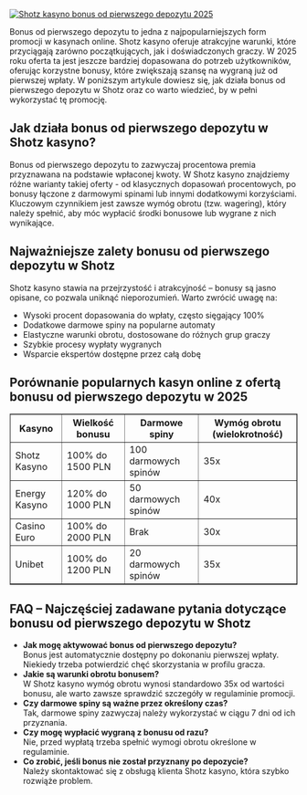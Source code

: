 [![Shotz kasyno bonus od pierwszego depozytu 2025](https://123-caf.pages.dev/gitsignup.png)](https://vrmoo.ru/Bt82HjjY)

<div>     <p>Bonus od pierwszego depozytu to jedna z najpopularniejszych form promocji w kasynach online. Shotz kasyno oferuje atrakcyjne warunki, które przyciągają zarówno początkujących, jak i doświadczonych graczy. W 2025 roku oferta ta jest jeszcze bardziej dopasowana do potrzeb użytkowników, oferując korzystne bonusy, które zwiększają szansę na wygraną już od pierwszej wpłaty. W poniższym artykule dowiesz się, jak działa bonus od pierwszego depozytu w Shotz oraz co warto wiedzieć, by w pełni wykorzystać tę promocję.</p>    <h2>Jak działa bonus od pierwszego depozytu w Shotz kasyno?</h2>   <p>Bonus od pierwszego depozytu to zazwyczaj procentowa premia przyznawana na podstawie wpłaconej kwoty. W Shotz kasyno znajdziemy różne warianty takiej oferty - od klasycznych dopasowań procentowych, po bonusy łączone z darmowymi spinami lub innymi dodatkowymi korzyściami. Kluczowym czynnikiem jest zawsze wymóg obrotu (tzw. wagering), który należy spełnić, aby móc wypłacić środki bonusowe lub wygrane z nich wynikające.</p>    <h2>Najważniejsze zalety bonusu od pierwszego depozytu w Shotz</h2>   <p>Shotz kasyno stawia na przejrzystość i atrakcyjność – bonusy są jasno opisane, co pozwala uniknąć nieporozumień. Warto zwrócić uwagę na:</p>   <ul>     <li>Wysoki procent dopasowania do wpłaty, często sięgający 100%</li>     <li>Dodatkowe darmowe spiny na popularne automaty</li>     <li>Elastyczne warunki obrotu, dostosowane do różnych grup graczy</li>     <li>Szybkie procesy wypłaty wygranych</li>     <li>Wsparcie ekspertów dostępne przez całą dobę</li>   </ul>    <h2>Porównanie popularnych kasyn online z ofertą bonusu od pierwszego depozytu w 2025</h2>   <table border="1" cellpadding="5" cellspacing="0">     <thead>       <tr>         <th>Kasyno</th>         <th>Wielkość bonusu</th>         <th>Darmowe spiny</th>         <th>Wymóg obrotu (wielokrotność)</th>       </tr>     </thead>     <tbody>       <tr>         <td>Shotz Kasyno</td>         <td>100% do 1500 PLN</td>         <td>100 darmowych spinów</td>         <td>35x</td>       </tr>       <tr>         <td>Energy Kasyno</td>         <td>120% do 1000 PLN</td>         <td>50 darmowych spinów</td>         <td>40x</td>       </tr>       <tr>         <td>Casino Euro</td>         <td>100% do 2000 PLN</td>         <td>Brak</td>         <td>30x</td>       </tr>       <tr>         <td>Unibet</td>         <td>100% do 1200 PLN</td>         <td>20 darmowych spinów</td>         <td>35x</td>       </tr>     </tbody>   </table>    <h2>FAQ – Najczęściej zadawane pytania dotyczące bonusu od pierwszego depozytu w Shotz</h2>   <ul>     <li><strong>Jak mogę aktywować bonus od pierwszego depozytu?</strong><br>Bonus jest automatycznie dostępny po dokonaniu pierwszej wpłaty. Niekiedy trzeba potwierdzić chęć skorzystania w profilu gracza.</li>     <li><strong>Jakie są warunki obrotu bonusem?</strong><br>W Shotz kasyno wymóg obrotu wynosi standardowo 35x od wartości bonusu, ale warto zawsze sprawdzić szczegóły w regulaminie promocji.</li>     <li><strong>Czy darmowe spiny są ważne przez określony czas?</strong><br>Tak, darmowe spiny zazwyczaj należy wykorzystać w ciągu 7 dni od ich przyznania.</li>     <li><strong>Czy mogę wypłacić wygraną z bonusu od razu?</strong><br>Nie, przed wypłatą trzeba spełnić wymogi obrotu określone w regulaminie.</li>     <li><strong>Co zrobić, jeśli bonus nie został przyznany po depozycie?</strong><br>Należy skontaktować się z obsługą klienta Shotz kasyno, która szybko rozwiąże problem.</li>   </ul> </div>